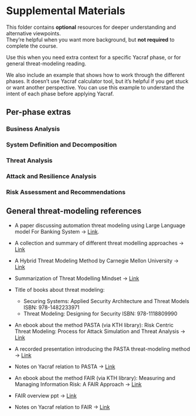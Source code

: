 # Supplemental Materials

This folder contains **optional** resources for deeper understanding and alternative viewpoints.  
They’re helpful when you want more background, but **not required** to complete the course.

Use this when you need extra context for a specific Yacraf phase, or for general threat-modeling reading.

We also include an example that shows how to work through the different phases. It doesn’t use Yacraf calculator tool, but it’s helpful if you get stuck or want another perspective. You can use this example to understand the intent of each phase before applying Yacraf.


## Per-phase extras
### Business Analysis 

### System Definition and Decomposition 

### Threat Analysis 

### Attack and Resilience Analysis 

### Risk Assessment and Recommendations 

## General threat-modeling references
- A paper discussing automation threat modeling using Large Language model For Banking System → [Link](https://arxiv.org/pdf/2411.17058). 
- A collection and summary of different threat modelling approaches → [Link](https://insights.sei.cmu.edu/sei_blog/2018/12/threat-modeling-12-available-methods.html)

- A Hybrid Threat Modeling Method by Carnegie Mellon University -> [Link](https://resources.sei.cmu.edu/asset_files/TechnicalNote/2018_004_001_516627.pdf) 
- Summarization of Threat Modelling Mindset → [Link](https://roberthurlbut.com/r/BSC2017TM)

- Title of books about threat modeling: 
    - Securing Systems: Applied Security Architecture and Threat Models ISBN: 978-1482233971 
    - Threat Modeling: Designing for Security ISBN: 978-1118809990

- An ebook about the method PASTA (via KTH library): Risk Centric Threat Modeling: Process for Attack Simulation and Threat Analysis →  [Link](https://learning.oreilly.com/library/view/risk-centric-threat/9780470500965/c08.xhtml#c8)
- A recorded presentation introducing the PASTA threat-modeling method → [Link](https://www.youtube.com/watch?v=TcwPZKMVZu4)

- Notes on Yacraf relation to PASTA → [Link](https://github.com/KTH-SSAS/EP2791-Cybersecurity-Threat-Modeling-and-Risk-Analysis/blob/master/Supplemental-Materials/Notes_on_Yacraf_relation_to_PASTA.md)

- An ebook about the method FAIR (via KTH library): Measuring and Managing Information Risk: A FAIR Approach → [Link](https://learning.oreilly.com/library/view/measuring-and-managing/9780124202313/XHTML/contents.xhtml)

- FAIR overview ppt -> [Link](https://cdn2.hubspot.net/hubfs/1616664/The%20FAIR%20Model_FINAL_Web%20Only.pdf)

- Notes on Yacraf relation to FAIR → [Link](https://github.com/KTH-SSAS/EP2791-Cybersecurity-Threat-Modeling-and-Risk-Analysis/blob/master/Supplemental-Materials/Notes_on_Yacraf_relation_to_FAIR.md)
